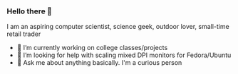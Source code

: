 ### Hello there 👋

I am an aspiring computer scientist, science geek, outdoor lover, small-time retail trader

<!--
**fahmirafie/fahmirafie** is a ✨ _special_ ✨ repository because its `README.md` (this file) appears on your GitHub profile.

Here are some ideas to get you started:

- 🔭 I’m currently working on ...
- 🌱 I’m currently learning ...
- 👯 I’m looking to collaborate on ...
- 🤔 I’m looking for help with ...
- 💬 Ask me about ...
- 📫 How to reach me: ...
- 😄 Pronouns: ...
- ⚡ Fun fact: ...
-->

- 🔭 I’m currently working on college classes/projects
- 🤔 I’m looking for help with scaling mixed DPI monitors for Fedora/Ubuntu
- 💬 Ask me about anything basically. I'm a curious person
